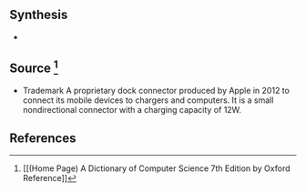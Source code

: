 ## Synthesis
- 
## Source [^1]
- Trademark A proprietary dock connector produced by Apple in 2012 to connect its mobile devices to chargers and computers. It is a small nondirectional connector with a charging capacity of 12W.
## References

[^1]: [[(Home Page) A Dictionary of Computer Science 7th Edition by Oxford Reference]]